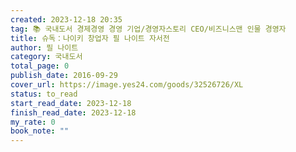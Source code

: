 ```yaml
---
created: 2023-12-18 20:35
tag: 📚 국내도서 경제경영 경영 기업/경영자스토리 CEO/비즈니스맨 인물 경영자
title: 슈독：나이키 창업자 필 나이트 자서전
author: 필 나이트
category: 국내도서
total_page: 0
publish_date: 2016-09-29
cover_url: https://image.yes24.com/goods/32526726/XL
status: to_read
start_read_date: 2023-12-18
finish_read_date: 2023-12-18
my_rate: 0
book_note: ""
---
```



